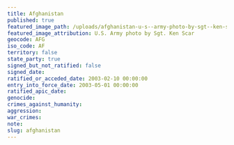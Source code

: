 ```yaml
---
title: Afghanistan
published: true
featured_image_path: /uploads/afghanistan-u-s--army-photo-by-sgt--ken-scar-2.jpg
featured_image_attribution: U.S. Army photo by Sgt. Ken Scar
geocode: AFG
iso_code: AF
territory: false
state_party: true
signed_but_not_ratified: false
signed_date:
ratified_or_acceded_date: 2003-02-10 00:00:00
entry_into_force_date: 2003-05-01 00:00:00
ratified_apic_date:
genocide:
crimes_against_humanity:
aggression:
war_crimes:
note:
slug: afghanistan
---
```


